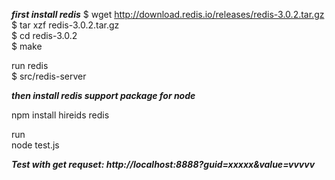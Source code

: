 ***first install redis***
$ wget http://download.redis.io/releases/redis-3.0.2.tar.gz   
$ tar xzf redis-3.0.2.tar.gz   
$ cd redis-3.0.2   
$ make   

run redis   
$ src/redis-server   

***then install redis support package for node***

npm install hireids redis

run   
node test.js   

***Test with get requset: http://localhost:8888?guid=xxxxx&value=vvvvv***




